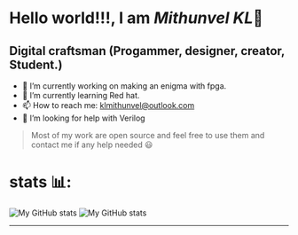 # **Hello world!!!, I am** ***Mithunvel KL***🤠
## Digital craftsman (Progammer, designer, creator, Student.)

- 🔭 I’m currently working on making an enigma with fpga.
- 🌱 I’m currently learning Red hat.
- 📫 How to reach me: klmithunvel@outlook.com
- 🤔 I’m looking for help with Verilog 
 <!---👯 I’m looking to collaborate on ...
- 💬 Ask me about ...--->
> Most of my work are open source and feel free to use them and contact me if any help needed 😃
# stats 📊:
 ![My GitHub stats](https://github-readme-stats.vercel.app/api?username=KL-Mithunvel&show_icons=true&theme=cobalt)
 ![My GitHub stats](https://github-readme-stats-steel-omega.vercel.app/api/top-langs/?username=KL-Mithunvel&layout=pie&icon_color=2d77dc&title_color=2d77dc&text_color=ffffff&bg_color=0d1117&hide_border=true&langs_count=10&size_weight=0.5&count_weight=0.5&custom_title=Langs%20distribution%20in%20my%20repos#gh-dark-mode-only)

---
